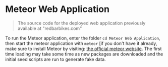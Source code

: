# Meteor Web Application

> The source code for the deployed web application previously available at "redbarbikes.com"

To run the Meteor application, enter the folder `cd Meteor Web Application`, then start the meteor application with `meteor` [if you don't have it already, make sure to install Meteor by visiting: [the official meteor website](https://www.meteor.com/). The first time loading may take some time as new packages are downloaded and the initial seed scripts are run to generate fake data.
